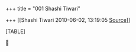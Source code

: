 +++
title = "001 Shashi Tiwari"

+++
[[Shashi Tiwari	2010-06-02, 13:19:05 [Source](https://groups.google.com/g/bvparishat/c/Ppx-o03l3Pg)]]



[TABLE]



